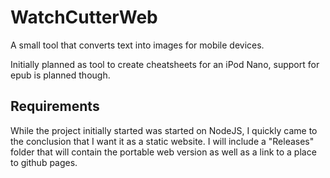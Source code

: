 # WatchCutterWeb
A small tool that converts text into images for mobile devices. 

Initially planned as tool to create cheatsheets for an iPod Nano, support for epub is planned though. 

## Requirements
While the project initially started was started on NodeJS, I quickly came to the conclusion that I want it as a static website.
I will include a "Releases" folder that will contain the portable web version as well as a link to a place to github pages. 
